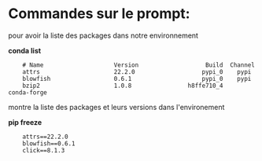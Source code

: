 # Commandes sur le prompt:

pour avoir la liste des packages dans notre environnement

**conda list**

```
    # Name                    Version                   Build  Channel
    attrs                     22.2.0                   pypi_0    pypi
    blowfish                  0.6.1                    pypi_0    pypi
    bzip2                     1.0.8                h8ffe710_4    conda-forge
```

montre la liste des packages et leurs versions dans l'environement

**pip freeze**

```
    attrs==22.2.0
    blowfish==0.6.1
    click==8.1.3

```



